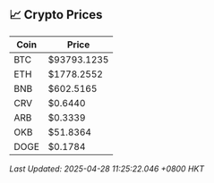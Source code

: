 ## 📈 Crypto Prices

| Coin | Price |
| ---- | ----- |
| BTC | $93793.1235 |
| ETH | $1778.2552 |
| BNB | $602.5165 |
| CRV | $0.6440 |
| ARB | $0.3339 |
| OKB | $51.8364 |
| DOGE | $0.1784 |

_Last Updated: 2025-04-28 11:25:22.046 +0800 HKT_